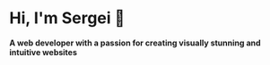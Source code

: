 # Hi, I'm Sergei 👋

<b>A web developer with a passion for creating visually stunning and intuitive websites</b>
